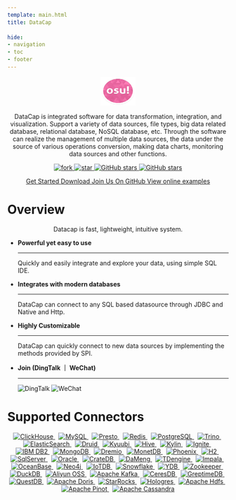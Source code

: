 ```yaml
---
template: main.html
title: DataCap

hide:
- navigation
- toc
- footer
---
```


<style xmlns="http://www.w3.org/1999/html">
.md-typeset h1 {
  text-align: center;
  font-weight: 1000;
  font-size: 60px;
  margin-top: 60px;
  margin-bottom: 0;
}
</style>

<div style="text-align: center;">
    <img width="80" height="65" src="/assets/logo.png" />
    <p/>
    DataCap is integrated software for data transformation, integration, and visualization. Support a variety of data sources, file types, big data related database, relational database, NoSQL database, etc. Through the software can realize the management of multiple data sources, the data under the source of various operations conversion, making data charts, monitoring data sources and other functions.
    <p/>
    <a target="_blank" class="connector-logo-index" href="https://gitee.com/EdurtIO/datacap/members">
        <img src='https://gitee.com/EdurtIO/datacap/badge/fork.svg?theme=white' alt='fork'/>
    </a>
    <a target="_blank" class="connector-logo-index" href="https://gitee.com/EdurtIO/datacap/stargazers">
        <img src='https://gitee.com/EdurtIO/datacap/badge/star.svg?theme=white' alt='star'/>
    </a>
    <a target="_blank" class="connector-logo-index" href="https://github.com/EdurtIO/datacap/fork">
        <img alt="GitHub stars" src="https://img.shields.io/github/forks/EdurtIO/datacap?logo=github">
    </a>
    <a target="_blank" class="connector-logo-index" href="https://github.com/EdurtIO/datacap/stargazers">
        <img alt="GitHub stars" src="https://img.shields.io/github/stars/EdurtIO/datacap?logo=github">
    </a>
    <p/> 
    <p/>
    <a href="/reference/get_started/install.html" title="Get Started" class="md-button">
        Get Started
    </a>
    <a href="/download.html" title="Download" class="md-button">
      Download
    </a>
    <a href="https://github.com/EdurtIO/datacap" target="_blank" title="Join Us On GitHub" class="md-button md-button--primary">
      Join Us On GitHub
    </a>
    <a href="http://try.datacap.edurt.io/" target="_blank" title="View online examples" class="md-button md-button--primary">
      View online examples
    </a>
    <p/><p/><p/><p/>
</div>

# Overview

<p align="center">
Datacap is fast, lightweight, intuitive system.
</p>

<div style="max-width: 800px; margin: 0 auto" class="grid cards" markdown>

- __Powerful yet easy to use__ 

    ---

    Quickly and easily integrate and explore your data, using simple SQL IDE.

- __Integrates with modern databases__

    ---

    DataCap can connect to any SQL based datasource through JDBC and Native and Http.

- __Highly Customizable__

    ---

    DataCap can quickly connect to new data sources by implementing the methods provided by SPI.

- __Join (DingTalk ｜ WeChat)__

    ---

    <img src="/assets/dingtalk.png" alt="DingTalk" style="height: 180px;" />
    <img src="/assets/wechat.png" alt="WeChat" style="height: 180px;" />

</div>

# Supported Connectors

<p align="center">
    <a href="https://clickhouse.com" target="_blank" class="connector-logo-index">
        <img src="/assets/plugin/clickhouse.png" alt="ClickHouse" height="50" />
    </a>&nbsp;
    <a href="https://www.mysql.com" target="_blank" class="connector-logo-index">
        <img src="/assets/plugin/mysql.png" alt="MySQL" height="50"/>
    </a>&nbsp;
    <a href="https://prestodb.io/" target="_blank" class="connector-logo-index">
        <img src="/assets/plugin/presto.png" alt="Presto" height="50"/>
    </a>&nbsp;
    <a href="https://redis.io/" target="_blank" class="connector-logo-index">
        <img src="/assets/plugin/redis.png" alt="Redis" height="50"/>
    </a>&nbsp;
    <a href="https://www.postgresql.org/" target="_blank" class="connector-logo-index">
        <img src="/assets/plugin/postgresql.png" alt="PostgreSQL" height="50"/>
    </a>&nbsp;
    <a href="https://trino.io/" target="_blank" class="connector-logo-index">
        <img src="/assets/plugin/trino.png" alt="Trino" height="50"/>
    </a>&nbsp;
    <a href="https://www.elastic.co/" target="_blank" class="connector-logo-index">
        <img src="/assets/plugin/elasticsearch.png" alt="ElasticSearch" height="50" />
    </a>&nbsp;
    <a href="https://druid.apache.org/" target="_blank" class="connector-logo-index">
        <img src="/assets/plugin/druid.png" alt="Druid" height="50" />
    </a>&nbsp;
    <a href="https://kyuubi.apache.org/" target="_blank" class="connector-logo-index">
        <img src="/assets/plugin/kyuubi.png" alt="Kyuubi" height="50"/>
    </a>&nbsp;
    <a href="https://hive.apache.org/" target="_blank" class="connector-logo-index">
        <img src="/assets/plugin/hive.png" alt="Hive" height="50" />
    </a>&nbsp;
    <a href="https://kylin.apache.org" target="_blank" class="connector-logo-index">
        <img src="/assets/plugin/kylin.png" alt="Kylin" height="50" />
    </a>&nbsp;
    <a href="https://ignite.apache.org/" target="_blank" class="connector-logo-index">
        <img src="/assets/plugin/ignite.png" alt="Ignite" height="50" />
    </a>&nbsp;
    <a href="https://www.ibm.com/db2/" target="_blank" class="connector-logo-index">
        <img src="/assets/plugin/ibmdb2.png" alt="IBM DB2" height="50" />
    </a>&nbsp;
    <a href="https://www.mongodb.com/" target="_blank" class="connector-logo-index">
        <img src="/assets/plugin/mongodb.png" alt="MongoDB" height="50" />
    </a>&nbsp;
    <a href="https://www.dremio.com/" target="_blank" class="connector-logo-index">
        <img src="/assets/plugin/dremio.png" alt="Dremio" height="50" />
    </a>&nbsp;
    <a href="https://www.monetdb.org/" target="_blank" class="connector-logo-index">
        <img src="/assets/plugin/monetdb.png" alt="MonetDB" height="50" />
    </a>&nbsp;
    <a href="https://phoenix.apache.org/" target="_blank" class="connector-logo-index">
        <img src="/assets/plugin/phoenix.png" alt="Phoenix" height="50" />
    </a>&nbsp;
    <a href="https://www.h2database.com/html/main.html" target="_blank" class="connector-logo-index">
        <img src="/assets/plugin/h2.png" alt="H2" height="50" />
    </a>&nbsp;
    <a href="https://www.microsoft.com/sql-server" target="_blank" class="connector-logo-index">
        <img src="/assets/plugin/sqlserver.svg" alt="SqlServer" height="60" />
    </a>&nbsp;
    <a href="https://www.oracle.com/" target="_blank" class="connector-logo-index">
        <img src="/assets/plugin/oracle.png" alt="Oracle" height="50" />
    </a>&nbsp;
    <a href="https://crate.io/" target="_blank" class="connector-logo-index">
        <img src="/assets/plugin/cratedb.png" alt="CrateDB" height="50" />
    </a>&nbsp;
    <a href="https://www.dameng.com/DM8.html" target="_blank" class="connector-logo-index">
        <img src="/assets/plugin/dameng.png" alt="DaMeng" height="50" />
    </a>&nbsp;
    <a href="https://tdengine.com/" target="_blank" class="connector-logo-index">
        <img src="/assets/plugin/tdengine.png" alt="TDengine" height="50" />
    </a>&nbsp;
    <a href="https://impala.apache.org/" target="_blank" class="connector-logo-index">
        <img src="/assets/plugin/impala.png" alt="Impala" height="50" />
    </a>&nbsp;
    <a href="https://www.oceanbase.com/" target="_blank" class="connector-logo-index">
        <img src="/assets/plugin/oceanbase.png" alt="OceanBase" height="50" />
    </a>&nbsp;
    <a href="https://neo4j.com/" target="_blank" class="connector-logo-index">
        <img src="/assets/plugin/neo4j.png" alt="Neo4j" height="50" />
    </a>&nbsp;
    <a href="https://iotdb.apache.org/" target="_blank" class="connector-logo-index">
        <img src="/assets/plugin/iotdb.png" alt="IoTDB" height="50" />
    </a>&nbsp;
    <a href="https://www.snowflake.com/" target="_blank" class="connector-logo-index">
        <img src="/assets/plugin/snowflake.png" alt="Snowflake" height="70" />
    </a>&nbsp;
    <a href="https://ydb.tech/" target="_blank" class="connector-logo-index">
        <img src="/assets/plugin/ydb.png" alt="YDB" height="50" />
    </a>&nbsp;
    <a href="https://zookeeper.apache.org/" target="_blank" class="connector-logo-index">
        <img src="/assets/plugin/zookeeper.png" alt="Zookeeper" height="50" />
    </a>&nbsp;
    <a href="https://duckdb.org/" target="_blank" class="connector-logo-index">
        <img src="/assets/plugin/duckdb.png" alt="DuckDB" height="50" />
    </a>&nbsp;
    <a href="https://www.alibabacloud.com/zh/product/object-storage-service" target="_blank" class="connector-logo-index">
        <img src="/assets/plugin/alioss.png" alt="Aliyun OSS" height="50" />
    </a>&nbsp;
    <a href="https://kafka.apache.org" target="_blank" class="connector-logo-index">
        <img src="/assets/plugin/kafka.png" alt="Apache Kafka" height="50" />
    </a>&nbsp;
    <a href="https://docs.ceresdb.io/" target="_blank" class="connector-logo-index">
        <img src="/assets/plugin/ceresdb.png" alt="CeresDB" height="50" />
    </a>&nbsp;
    <a href="https://docs.greptime.com/" target="_blank" class="connector-logo-index">
        <img src="/assets/plugin/greptimedb.png" alt="GreptimeDB" height="70" />
    </a>&nbsp;
    <a href="https://questdb.io/" target="_blank" class="connector-logo-index">
        <img src="/assets/plugin/questdb.png" alt="QuestDB" height="50" />
    </a>&nbsp;
    <a href="https://doris.apache.org/" target="_blank" class="connector-logo-index">
        <img src="/assets/plugin/doris.png" alt="Apache Doris" height="50" />
    </a>&nbsp;
    <a href="https://www.starrocks.io/" target="_blank" class="connector-logo-index">
        <img src="/assets/plugin/starrocks.png" alt="StarRocks" height="50" />
    </a>&nbsp;
    <a href="https://www.alibabacloud.com/product/hologres" target="_blank" class="connector-logo-index">
        <img src="/assets/plugin/hologres.png" alt="Hologres" height=60" />
    </a>&nbsp;
    <a href="https://hadoop.apache.org/" target="_blank" class="connector-logo-index">
        <img src="/assets/plugin/hdfs.png" alt="Apache Hdfs" height=60" />
    </a>&nbsp;
    <a href="https://docs.pinot.apache.org/" target="_blank" class="connector-logo-index">
        <img src="/assets/plugin/pinot.png" alt="Apache Pinot" height=60" />
    </a>&nbsp;
    <a href="https://cassandra.apache.org/" target="_blank" class="connector-logo-index">
        <img src="/assets/plugin/cassandra.png" alt="Apache Cassandra" height=60" />
    </a>
</p>


